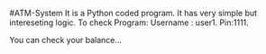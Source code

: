 #ATM-System
It is a Python coded program.
It has very simple but intereseting logic.
To check Program:
Username : user1.
Pin:1111.

You can check your balance...

